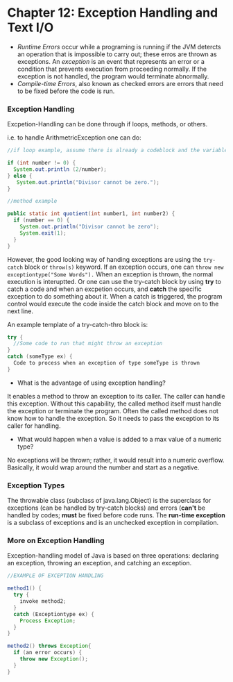 # Chapter 12: Exception Handling and Text I/O 

- *Runtime Errors* occur while a programing is running if the JVM detercts an operation that is impossible to carry out; these erros are thrown as exceptions. An *exception* is an event that represents an error or a condition that prevents execution from proceeding normally. If the exception is not handled, the program would terminate abnormally.
- *Compile-time Errors*, also known as checked errors are errors that need to be fixed before the code is run. 

### Exception Handling
Excpetion-Handling can be done through if loops, methods, or others.

i.e. to handle ArithmetricException one can do: 

```java
//if loop example, assume there is already a codeblock and the variable number is defined already

if (int number != 0) {
  System.out.println (2/number); 
} else { 
   System.out.println("Divisor cannot be zero.");
}

//method example 

public static int quotient(int number1, int number2) {
  if (number == 0) {
    System.out.println("Divisor cannot be zero");
    System.exit(1);
  }
}
```

However, the good looking way of handing exceptions are using the `try-catch` block or `throw(s)` keyword. If an exception occurs, one can `throw new exceptiontype("Some Words").` When an exception is thrown, the normal execution is interuptted. Or one can use the try-catch block by using **try** to catch a code and when an excpetion occurs, and **catch** the specific exception to do something about it. When a catch is triggered, the program control would execute the code inside the catch block and move on to the next line. 

An example template of a try-catch-thro block is: 
```java
try {
  //Some code to run that might throw an exception 
}
catch (someType ex) { 
  Code to process when an exception of type someType is thrown 
}
```
- What is the advantage of using exception handling? 

 It enables a method to throw an exception to its caller. The caller can handle this exception. Without this capability, the called method itself must handle the exception or terminate the program. Often the called method does not know how to handle the exception. So it needs to pass the exception to its caller for handling.
 
 - What would happen when a value is added to a max value of a numeric type?
 
 No exceptions will be thrown; rather, it would result into a numeric overflow. Basically, it would wrap around the number and start as a negative. 
 
 
### Exception Types 

The throwable class (subclass of java.lang.Object) is the superclass for exceptions (can be handled by try-catch blocks) and errors (**can't** be handled by codes; **must** be fixed before code runs. The **run-time exception** is a subclass of exceptions and is an unchecked exception in compilation. 

### More on Exception Handling 

Exception-handling model of Java is based on three operations: declaring an exception, throwing an exception, and catching an exception. 

```java 
//EXAMPLE OF EXCEPTION HANDLING 

method1() {
  try {
    invoke method2; 
  }
  catch (Exceptiontype ex) {
    Process Exception; 
  }
}

method2() throws Exception{ 
  if (an error occurs) { 
    throw new Exception();
  }
}

